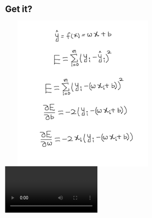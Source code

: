 # Get it?

<figure>
 <img align="left" src="images/all.png">
</figure>

![video](https://user-images.githubusercontent.com/125558428/220178530-7693ed01-6cbe-4bab-a372-84b701ec8561.mp4)